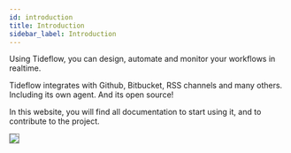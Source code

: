 ```yaml
---
id: introduction
title: Introduction
sidebar_label: Introduction
---
```


Using Tideflow, you can design, automate and monitor your workflows in realtime.

Tideflow integrates with Github, Bitbucket, RSS channels and many others.
Including its own agent. And its open source!

In this website, you will find all documentation to start using it, and to
contribute to the project.

<img src="https://raw.githubusercontent.com/tideflow-io/tideflow-website/master/website/static/img/D43dLHRXsAIwXDs.jpg" style="border:1px solid gray;">